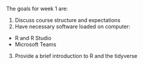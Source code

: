 The goals for week 1 are:

1. Discuss course structure and expectations
2. Have necessary software loaded on computer:
  - R and R Studio
  - Microsoft Teams
3. Provide a brief introduction to R and the tidyverse  
